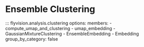 # Ensemble Clustering


::: flyvision.analysis.clustering
    options:
      members:
        - compute_umap_and_clustering
        - umap_embedding
        - GaussianMixtureClustering
        - EnsembleEmbedding
        - Embedding
      group_by_category: false